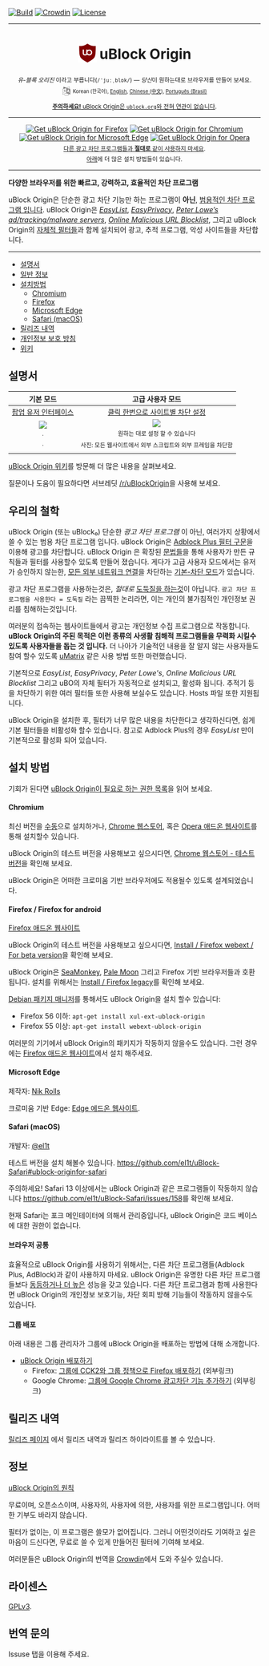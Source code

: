 [![Build](https://travis-ci.org/gorhill/uBlock.svg?branch=master)](https://travis-ci.org/gorhill/uBlock)
[![Crowdin](https://d322cqt584bo4o.cloudfront.net/ublock/localized.svg)](https://crowdin.com/project/ublock)
[![License](https://img.shields.io/badge/License-GPLv3-blue.svg)](https://github.com/gorhill/uBlock/blob/master/LICENSE.txt)

*** 

<h1 align="center">
<sub>
<img  src="https://raw.githubusercontent.com/gorhill/uBlock/master/doc/img/icon38@2x.png" height="38" width="38">
</sub>
uBlock Origin
</h1>
<p align="center">
<sup> <!-- Pronounciation -->
      <i>유-블록 오리진</i>  이라고 부릅니다(<code>/ˈjuːˌblɒk/</code>) — <i>당신</i>이 원하는대로 브라우저를 만들어 보세요.
</sup>
<br>
<sup> <!-- Languages -->
      <img src="https://raw.githubusercontent.com/gorhill/uBlock/master/doc/img/languageicon-36.png" width="18" height="18">
      <sup>
            Korean (한국어),
                        <a href="https://github.com/gorhill/uBlock/blob/master/README.md">English</a>,
            <a href="https://github.com/fang5566/uBlock/blob/master/README.md#ublock-origin">Chinese (中文)</a>,
            <a href="https://github.com/ialexsilva/uBlock/blob/master/README.md#ublock-origin">Português (Brasil)</a>
      </sup>
</sup>
<br>
<sub><a href="https://github.com/gorhill/uBlock/wiki/uBlock-Origin-is-completely-unrelated-to-the-web-site-ublock.org"><b>주의하세요!</b> uBlock Origin은 <code>ublock.org</code>와 전혀 연관이 없습니다</a>.</sub>
</p>

***

<p align="center">
<a href="https://addons.mozilla.org/addon/ublock-origin/"><img src="https://user-images.githubusercontent.com/585534/107280546-7b9b2a00-6a26-11eb-8f9f-f95932f4bfec.png" alt="Get uBlock Origin for Firefox"></a> 
<a href="https://chrome.google.com/webstore/detail/ublock-origin/cjpalhdlnbpafiamejdnhcphjbkeiagm"><img src="https://user-images.githubusercontent.com/585534/107280622-91a8ea80-6a26-11eb-8d07-77c548b28665.png" alt="Get uBlock Origin for Chromium"></a>
<a href="https://microsoftedge.microsoft.com/addons/detail/odfafepnkmbhccpbejgmiehpchacaeak"><img src="https://user-images.githubusercontent.com/585534/107280673-a5ece780-6a26-11eb-9cc7-9fa9f9f81180.png" alt="Get uBlock Origin for Microsoft Edge"></a>
<a href="https://addons.opera.com/extensions/details/ublock/"><img src="https://user-images.githubusercontent.com/585534/107280692-ac7b5f00-6a26-11eb-85c7-088926504452.png" alt="Get uBlock Origin for Opera"></a>
      <br><sub><a href="https://twitter.com/gorhill/status/1033706103782170625">다른 광고 차단 프로그램들과 <b>절대로</b> 같이 사용하지 마세요</a>.</sub>
      <br><sub><a href="#installation">아래</a>에 더 많은 설치 방법들이 있습니다.</sub>
</p>

***

**다양한 브라우저를 위한 빠르고, 강력하고, 효율적인 차단 프로그램**

uBlock Origin은 단순한 광고 차단 기능만 하는 프로그램이 **아닌**, [범용적인 차단 프로그램 입니다](https://github.com/gorhill/uBlock/wiki/Blocking-mode). uBlock Origin은 [_EasyList_](https://easylist.github.io/#easylist), [_EasyPrivacy_](https://easylist.github.io/#easyprivacy), [_Peter Lowe’s ad/tracking/malware servers_](https://pgl.yoyo.org/adservers/policy.php), [_Online Malicious URL Blocklist_](https://gitlab.com/curben/urlhaus-filter#urlhaus-malicious-url-blocklist), 그리고 uBlock Origin의 [자체적 필터들](https://github.com/uBlockOrigin/uAssets/tree/master/filters)과 함께 설치되어 광고, 추적 프로그램, 악성 사이트들을 차단합니다.

***

* [설명서](#설명서)
* [일반 정보](#우리의-철학)
* [설치방법](#설치-방법)
  * [Chromium](#chromium)
  * [Firefox](#firefox--firefox-for-android)
  * [Microsoft Edge](#microsoft-edge)
  - [Safari (macOS)](#safari-macos)
* [릴리즈 내역](#릴리즈-내역)
* [개인정보 보호 방침](https://github.com/gorhill/uBlock/wiki/Privacy-policy)
* [위키](https://github.com/gorhill/uBlock/wiki)

## 설명서

 기본 모드 | 고급 사용자 모드
:----------:|:------------------:
[팝업 유저 인터페이스](https://github.com/gorhill/uBlock/wiki/Quick-guide:-popup-user-interface) | [클릭 한번으로 사이트별 차단 설정](https://github.com/gorhill/uBlock/wiki/Dynamic-filtering:-quick-guide) 
<a href="https://github.com/gorhill/uBlock/wiki/Quick-guide:-popup-user-interface"><img src="https://user-images.githubusercontent.com/585534/84045360-b10ee580-a976-11ea-9e91-29c2107b47c2.png" /></a><br><sup>.<br>.</sup> | <a href="https://github.com/gorhill/uBlock/wiki/Dynamic-filtering:-quick-guide"><img src="https://user-images.githubusercontent.com/585534/84045366-b1a77c00-a976-11ea-9121-e8c8f35c66c8.png" /></a><br><sup>원하는 대로 설정 할 수 있습니다<br>사진: 모든 웹사이트에서 외부 스크립트와 외부 프레임을 차단함 </sup>

[uBlock Origin 위키](https://github.com/gorhill/uBlock/wiki)를 방문해 더 많은 내용을 살펴보세요.

질문이나 도움이 필요하다면 서브레딧 [/r/uBlockOrigin](https://www.reddit.com/r/uBlockOrigin/)을 사용해 보세요.

## 우리의 철학

uBlock Origin (또는 uBlock₀) 단순한 *광고 차단 프로그램* 이 아닌, 여러가지 상황에서 쓸 수 있는 범용 차단 프로그램 입니다. uBlock Origin은 [Adblock Plus 필터 구문](https://adblockplus.org/en/filters)을 이용해 광고를 차단합니다. uBlock Origin 은 확장된 [문법들](https://github.com/gorhill/uBlock/wiki/Filter-syntax-extensions)을 통해 사용자가 만든 규칙들과 필터를 사용할수 있도록 만들어 졌습니다. 게다가 고급 사용자 모드에서는 유저가 승인하지 않는한, [모든 외부 네트워크 연결](https://requestpolicycontinued.github.io/#what-are-cross-site-requests)을 차단하는  [기본-차단 모드](https://github.com/gorhill/uBlock/wiki/Dynamic-filtering:-default-deny)가 있습니다.

광고 차단 프로그램을 사용하는것은, *절대로* [도둑질을 하는것](https://twitter.com/LeaVerou/status/518154828166725632)이  아닙니다. `광고 차단 프로그램을 사용한다 = 도둑질` 라는 끔찍한 논리라면, 이는 개인의 불가침적인 개인정보 권리를 침해하는것입니다.

여러분의 접속하는 웹사이트들에서 광고는 개인정보 수집 프로그램으로 작동합니다. **uBlock Origin의 주된 목적은 이런 종류의 사생활 침해적 프로그램들을 무력화 시킬수 있도록 사용자들을 돕는 것 입니다.** 더 나아가 기술적인 내용을 잘 알지 않는 사용자들도 참여 할수 있도록 [uMatrix](https://github.com/gorhill/uMatrix) 같은 사용 방법 또한 마련했습니다.

기본적으로 _EasyList_, _EasyPrivacy_, _Peter Lowe's_, _Online Malicious URL Blocklist_ 그리고 uBO의 자체 필터가 자동적으로 설치되고, 활성화 됩니다. 추적기 등을 차단하기 위한 여러 필터들 또한 사용해 보실수도 있습니다. Hosts 파일 또한 지원됩니다.

uBlock Origin을 설치한 후, 필터가 너무 많은 내용을 차단한다고 생각하신다면, 쉽게 기본 필터들을 비활성화 할수 있습니다. 참고로 Adblock Plus의 경우 _EasyList_ 만이 기본적으로 활성화 되어 있습니다.

## 설치 방법

기회가 된다면 [uBlock Origin이 필요로 하는 권한 목록](https://github.com/gorhill/uBlock/wiki/Permissions)을 읽어 보세요.

#### Chromium

최신 버전을 [수동](https://github.com/gorhill/uBlock/tree/master/dist#install)으로 설치하거나, [Chrome 웹스토어](https://chrome.google.com/webstore/detail/ublock-origin/cjpalhdlnbpafiamejdnhcphjbkeiagm), 혹은 [Opera 애드온 웹사이트](https://addons.opera.com/extensions/details/ublock/)를 통해 설치할수 있습니다.

uBlock Origin의 테스트 버전을 사용해보고 싶으시다면, [Chrome 웹스토어 - 테스트 버전](https://chrome.google.com/webstore/detail/ublock-origin-dev-build/cgbcahbpdhpcegmbfconppldiemgcoii)을 확인해 보세요.

uBlock Origin은 어떠한 크로미움 기반 브라우저에도 적용될수 있도록 설계되었습니다.

#### Firefox / Firefox for android

[Firefox 애드온 웹사이트](https://addons.mozilla.org/addon/ublock-origin/)

uBlock Origin의 테스트 버전을 사용해보고 싶으시다면, [Install / Firefox webext / For beta version](https://github.com/gorhill/uBlock/blob/master/dist/README.md#for-beta-version)을 확인해 보세요.

uBlock Origin은 [SeaMonkey](http://www.seamonkey-project.org/), [Pale Moon](https://www.palemoon.org/) 그리고 Firefox 기반 브라우저들과 호환됩니다. 설치를 위해서는 [Install / Firefox legacy](https://github.com/gorhill/uBlock/blob/master/dist/README.md#firefox-legacy)를 확인해 보세요.

[Debian 패키지 매니저](https://packages.debian.org/stable/source/ublock-origin)를 통해서도 uBlock Origin을 설치 할수 있습니다:

- Firefox 56 이하: `apt-get install xul-ext-ublock-origin`
- Firefox 55 이상: `apt-get install webext-ublock-origin`

여러분의 기기에서 uBlock Origin의 패키지가 작동하지 않을수도 있습니다. 그런 경우에는 [Firefox 애드온 웹사이트](https://addons.mozilla.org/addon/ublock-origin/)에서 설치 해주세요.

#### Microsoft Edge

제작자: [Nik Rolls](https://github.com/nikrolls/uBlock-Edge)

크로미움 기반 Edge: [Edge 에드온 웹사이트](https://microsoftedge.microsoft.com/addons/detail/odfafepnkmbhccpbejgmiehpchacaeak).

#### Safari (macOS)

개발자: [@el1t](https://github.com/el1t)

테스트 버전을 설치 해볼수 있습니다. <https://github.com/el1t/uBlock-Safari#ublock-originfor-safari>

주의하세요! Safari 13 이상에서는 uBlock Origin과 같은 프로그램들이 작동하지 않습니다 <https://github.com/el1t/uBlock-Safari/issues/158>를 확인해 보세요.

현재 Safari는 포크 메인테이터에 의해서 관리중입니다, uBlock Origin은 코드 베이스에 대한 권한이 없습니다.

#### 브라우저 공통

효율적으로 uBlock Origin를 사용하기 위해서는, 다른 차단 프로그램들(Adblock Plus, AdBlock)과 같이 사용하지 마세요. uBlock Origin은 유명한 다른 차단 프로그램들보다 [동등하거나 더 높은](#blocking) 성능을 갖고 있습니다. 다른 차단 프로그램과 함께 사용한다면 uBlock Origin의 개인정보 보호기능, 차단 회피 방해 기능들이 작동하지 않을수도 있습니다.

#### 그룹 배포

아래 내용은 그룹 관리자가 그룹에 uBlock Origin을 배포하는 방법에 대해 소개합니다.

- [uBlock Origin 배포하기](https://github.com/gorhill/uBlock/wiki/Deploying-uBlock-Origin)
    - Firefox: [그룹에 CCK2와 그룹 정책으로 Firefox 배포하기](http://decentsecurity.com/ublock-for-firefox-deployment/) (외부링크)
    - Google Chrome: [그룹에 Google Chrome 광고차단 기능 추가하기](https://decentsecurity.com/ublock-for-google-chrome-deployment/) (외부링크)

## 릴리즈 내역

[릴리즈 페이지](https://github.com/gorhill/uBlock/releases) 에서 릴리즈 내역과 릴리즈 하이라이트를 볼 수 있습니다.

## 정보

[uBlock Origin의 원칙](MANIFESTO.md)

무료이며, 오픈소스이며, 사용자의, 사용자에 의한, 사용자를 위한 프로그램입니다. 어떠한 기부도 바라지 않습니다.

필터가 없이는, 이 프로그램은 쓸모가 없어집니다. 그러니 어떤것이라도 기여하고 싶은 마음이 드신다면, 무료로 쓸 수 있게 만들어진 필터에 기여해 보세요.

여러분들은 uBlock Origin의 번역을 [Crowdin](https://crowdin.net/project/ublock)에서 도와 주실수 있습니다.

## 라이센스

[GPLv3](https://github.com/gorhill/uBlock/blob/master/LICENSE.txt).

## 번역 문의

Issuse 탭을 이용해 주세요.
